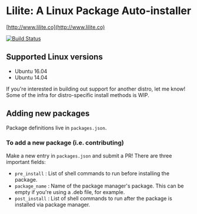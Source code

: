 # Lilite: A Linux Package Auto-installer

[http://www.lilite.co](http://www.lilite.co)

[![Build Status](https://travis-ci.org/cmoscardi/package-installer.svg?branch=master)](https://travis-ci.org/cmoscardi/package-installer)


## Supported Linux versions

- Ubuntu 16.04
- Ubuntu 14.04

If you're interested in building out support for another distro,
let me know! Some of the infra for distro-specific install methods is WIP.

## Adding new packages
Package definitions live in `packages.json`.

### To add a new package (i.e. contributing)
Make a new entry in `packages.json` and submit a PR! There are three important fields:
- `pre_install` : List of shell commands to run before installing the package.
- `package_name` : Name of the package manager's package. This can be empty
                   if you're using a .deb file, for example.
- `post_install` : List of shell commands to run after the package is installed
                   via package manager.

